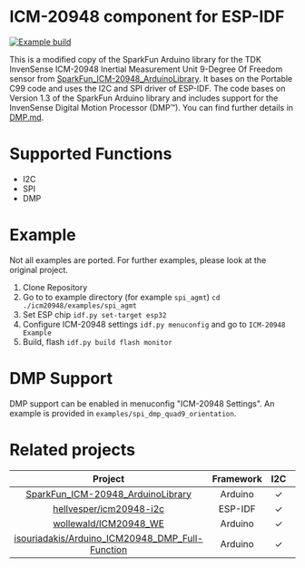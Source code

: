 # ICM-20948 component for ESP-IDF

[![Example build](https://github.com/cybergear-robotics/icm20948/actions/workflows/build_example.yml/badge.svg)](https://github.com/cybergear-robotics/icm20948/actions/workflows/build_example.yml)

This is a modified copy of the SparkFun Arduino library for the TDK InvenSense ICM-20948 Inertial Measurement Unit 9-Degree Of Freedom sensor from [SparkFun_ICM-20948_ArduinoLibrary](https://github.com/sparkfun/SparkFun_ICM-20948_ArduinoLibrary). It bases on the Portable C99 code and uses the I2C and SPI driver of ESP-IDF. The code bases on Version 1.3 of the SparkFun Arduino library and  includes support for the InvenSense Digital Motion Processor (DMP™). You can find further details in [DMP.md](docs/DMP.md).

# Supported Functions
* I2C
* SPI
* DMP

# Example

Not all examples are ported. For further examples, please look at the original project.

1. Clone Repository
2. Go to to example directory (for example `spi_agmt`)
   `cd ./icm20948/examples/spi_agmt`
3. Set ESP chip
   `idf.py set-target esp32`
4. Configure ICM-20948 settings
   `idf.py menuconfig` and go to `ICM-20948 Example`
5. Build, flash
   `idf.py build flash monitor`

# DMP Support

DMP support can be enabled in menuconfig "ICM-20948 Settings". An example is provided in `examples/spi_dmp_quad9_orientation`.

# Related projects

| Project | Framework | I2C | SPI | DMP |
| :---:   | :---: | :---: | :---: | :---: |
| [SparkFun_ICM-20948_ArduinoLibrary](https://github.com/sparkfun/SparkFun_ICM-20948_ArduinoLibrary) | Arduino | &check;| &check;| &check;|
| [hellvesper/icm20948-i2c](https://github.com/hellvesper/icm20948-i2c) | ESP-IDF | &check;|  | &check;|
| [wollewald/ICM20948_WE](https://github.com/wollewald/ICM20948_WE) | Arduino | &check;| &check;| |
| [isouriadakis/Arduino_ICM20948_DMP_Full-Function](https://github.com/isouriadakis/Arduino_ICM20948_DMP_Full-Function) | Arduino | &check;| &check;| &check;|
